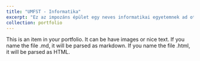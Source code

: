 ```yaml
---
title: "UMFST - Informatika"
excerpt: "Ez az impozáns épület egy neves informatikai egyetemnek ad otthont, ahol klasszikus környezetben találkozik a modern technológia és az innováció. A hallgatók itt nemcsak elméleti tudást szereznek, hanem gyakorlati projekteken keresztül készülnek fel a digitális jövő kihívásaira.<br/><img src='/images/epulet.jpg'>"
collection: portfolio
---
```


This is an item in your portfolio. It can be have images or nice text. If you name the file .md, it will be parsed as markdown. If you name the file .html, it will be parsed as HTML. 
